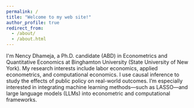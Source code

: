 ```yaml
---
permalink: /
title: "Welcome to my web site!"
author_profile: true
redirect_from: 
  - /about/
  - /about.html
---
```


I'm Nency Dhameja, a Ph.D. candidate (ABD) in Econometrics and Quantitative Economics at Binghamton University (State University of New York).
My research interests include labor economics, applied econometrics, and computational economics. I use causal inference to study the effects of public policy on real-world outcomes. I’m especially interested in integrating machine learning methods—such as LASSO—and large language models (LLMs) into econometric and computational frameworks.
